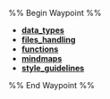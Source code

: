 %% Begin Waypoint %%
- **[data_types](./data_types/data_types.md)**
- **[files_handling](./files_handling/files_handling.md)**
- **[functions](./functions/functions.md)**
- **[mindmaps](./mindmaps/mindmaps.md)**
- **[style_guidelines](./style_guidelines/style_guidelines.md)**


%% End Waypoint %%